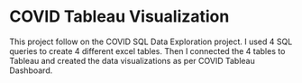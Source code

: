 # COVID Tableau Visualization

This project follow on the COVID SQL Data Exploration project. I used 4 SQL queries to create 4 different excel tables. Then I connected the 4 tables to Tableau and created the data visualizations as per COVID Tableau Dashboard.
